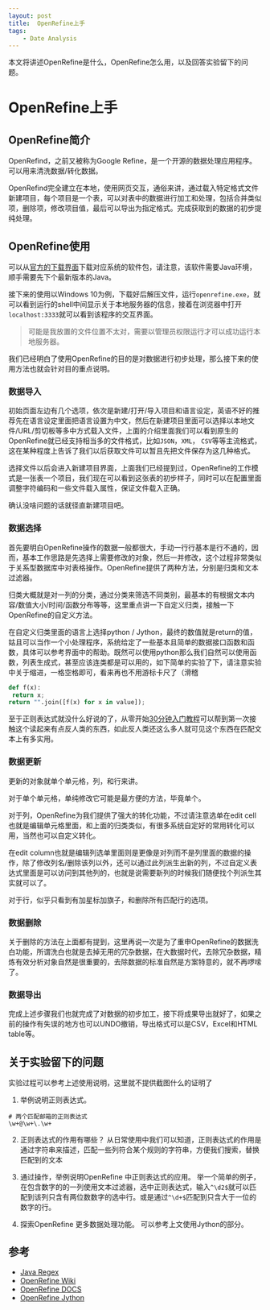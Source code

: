 ```yaml
---
layout: post
title:  OpenRefine上手
tags:
    - Date Analysis
---
```


本文将讲述OpenRefine是什么，OpenRefine怎么用，以及回答实验留下的问题。

<!--more-->

# OpenRefine上手

## OpenRefine简介

OpenRefind，之前又被称为Google Refine，是一个开源的数据处理应用程序。可以用来清洗数据/转化数据。

OpenRefind完全建立在本地，使用网页交互，通俗来讲，通过载入特定格式文件新建项目，每个项目是一个表，可以对表中的数据进行加工和处理，包括合并类似项，删除项，修改项目值，最后可以导出为指定格式。完成获取到的数据的初步提纯处理。



## OpenRefine使用

可以从[官方的下载界面](http://openrefine.org/download.html)下载对应系统的软件包，请注意，该软件需要Java环境，顺手需要先下个最新版本的Java。

接下来的使用以Windows 10为例，下载好后解压文件，运行`openrefine.exe`，就可以看到运行的shell中间显示关于本地服务器的信息，接着在浏览器中打开`localhost:3333`就可以看到该程序的交互界面。

> 可能是我放置的文件位置不太对，需要以管理员权限运行才可以成功运行本地服务器。

我们已经明白了使用OpenRefine的目的是对数据进行初步处理，那么接下来的使用方法也就会针对目的重点说明。

### 数据导入

初始页面左边有几个选项，依次是新建/打开/导入项目和语言设定，英语不好的推荐先在语言设定里面把语言设置为中文，然后在新建项目里面可以选择以本地文件/URL/剪切板等多中方式载入文件，上面的介绍里面我们可以看到原生的OpenRefine就已经支持相当多的文件格式，比如`JSON`，`XML`， `CSV`等等主流格式，这在某种程度上告诉了我们以后获取文件可以暂且先把文件保存为这几种格式。

选择文件以后会进入新建项目界面，上面我们已经提到过，OpenRefine的工作模式是一张表一个项目，我们现在可以看到这张表的初步样子，同时可以在配置里面调整字符编码和一些文件载入属性，保证文件载入正确。

确认没啥问题的话就径直新建项目吧。

### 数据选择

首先要明白OpenRefine操作的数据一般都很大，手动一行行基本是行不通的，因而，基本工作思路是先选择上需要修改的对象，然后一并修改，这个过程非常类似于关系型数据库中对表格操作。OpenRefine提供了两种方法，分别是归类和文本过滤器。

归类大概就是对一列的分类，通过分类来筛选不同类别，最基本的有根据文本内容/数值大小/时间/函数分布等等，这里重点讲一下自定义归类，接触一下OpenRefine的自定义方法。

在自定义归类里面的语言上选择python / Jython，最终的数值就是return的值，姑且可以当作一个小处理程序，系统给定了一些基本且简单的数据接口函数和函数，具体可以参考界面中的帮助。既然可以使用python那么我们自然可以使用函数，列表生成式，甚至应该连类都是可以用的，如下简单的实验了下，请注意实验中关于缩进，一格空格即可，看来再也不用游标卡尺了（滑稽
```python
def f(x):
 return x;
return "".join([f(x) for x in value]);
```
至于正则表达式就没什么好说的了，从零开始[30分钟入门教程](http://deerchao.net/tutorials/regex/regex.htm)可以帮到第一次接触这个读起来有点反人类的东西，如此反人类还这么多人就可见这个东西在匹配文本上有多实用。

### 数据更新

更新的对象就单个单元格，列，和行来讲。

对于单个单元格，单纯修改它可能是最方便的方法，毕竟单个。

对于列，OpenRefine为我们提供了强大的转化功能，不过请注意选单在edit cell也就是编辑单元格里面，和上面的归类类似，有很多系统自定好的常用转化可以用，当然也可以自定义转化。

在edit column也就是编辑列选单里面则是更像是对列而不是列里面的数据的操作，除了修改列名/删除该列以外，还可以通过此列派生出新的列，不过自定义表达式里面是可以访问到其他列的，也就是说需要新列的时候我们随便找个列派生其实就可以了。

对于行，似乎只看到有加星标加旗子，和删除所有匹配行的选项。

### 数据删除

关于删除的方法在上面都有提到，这里再说一次是为了重申OpenRefine的数据洗白功能，所谓洗白也就是去掉无用的冗杂数据，在大数据时代，去除冗杂数据，精炼有效分析对象自然是很重要的，去除数据的标准自然是方案特意的，就不再啰嗦了。

### 数据导出

完成上述步骤我们也就完成了对数据的初步加工，接下将成果导出就好了，如果之前的操作有失误的地方也可以UNDO撤销，导出格式可以是CSV，Excel和HTML table等。

## 关于实验留下的问题
实验过程可以参考上述使用说明，这里就不提供截图什么的证明了
1. 举例说明正则表达式。
```
# 两个匹配邮箱的正则表达式
\w+@\w+\.\w+
```

2. 正则表达式的作用有哪些？
从日常使用中我们可以知道，正则表达式的作用是通过字符串来描述，匹配一些列符合某个规则的字符串，方便我们搜索，替换匹配到的文本

3. 通过操作，举例说明OpenRefine 中正则表达式的应用。
举一个简单的例子，在包含数字的的一列使用文本过滤器，选中正则表达式，输入`^\d2$`就可以匹配到该列只含有两位数数字的选中行。或是通过`^\d+$`匹配到只含大于一位的数字的行。

4. 探索OpenRefine 更多数据处理功能。
可以参考上文使用Jython的部分。


## 参考

+ [Java Regex](http://docs.oracle.com/javase/tutorial/essential/regex/pre_char_classes.html)
+ [OpenRefine Wiki](https://github.com/OpenRefine/OpenRefine/wiki)
+ [OpenRefine DOCS](https://github.com/OpenRefine/OpenRefine/wiki/Documentation-For-Users#reference)
+ [OpenRefine Jython](https://github.com/OpenRefine/OpenRefine/wiki/Jython)